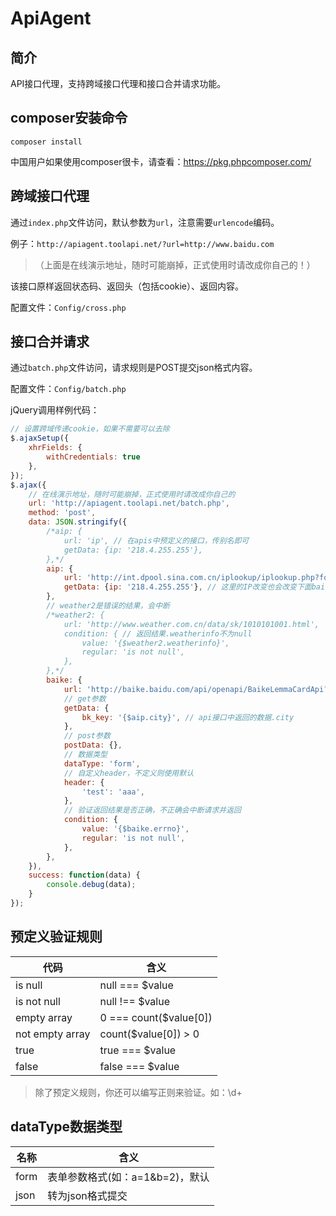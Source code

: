# ApiAgent

## 简介

API接口代理，支持跨域接口代理和接口合并请求功能。

## composer安装命令

~~~
composer install
~~~

中国用户如果使用composer很卡，请查看：https://pkg.phpcomposer.com/

## 跨域接口代理

通过`index.php`文件访问，默认参数为`url`，注意需要`urlencode`编码。

例子：`http://apiagent.toolapi.net/?url=http://www.baidu.com`

> （上面是在线演示地址，随时可能崩掉，正式使用时请改成你自己的！）

该接口原样返回状态码、返回头（包括cookie）、返回内容。

配置文件：`Config/cross.php`

## 接口合并请求

通过`batch.php`文件访问，请求规则是POST提交json格式内容。

配置文件：`Config/batch.php`

jQuery调用样例代码：

~~~js
// 设置跨域传递cookie，如果不需要可以去除
$.ajaxSetup({
	xhrFields: {
		withCredentials: true
	},
});
$.ajax({
	// 在线演示地址，随时可能崩掉，正式使用时请改成你自己的
	url: 'http://apiagent.toolapi.net/batch.php',
	method: 'post',
	data: JSON.stringify({
		/*aip: {
			url: 'ip', // 在apis中预定义的接口，传别名即可
			getData: {ip: '218.4.255.255'},
		},*/
		aip: {
			url: 'http://int.dpool.sina.com.cn/iplookup/iplookup.php?format=json',
			getData: {ip: '218.4.255.255'}, // 这里的IP改变也会改变下面baike的结果哦
		},
		// weather2是错误的结果，会中断
		/*weather2: {
			url: 'http://www.weather.com.cn/data/sk/1010101001.html',
			condition: { // 返回结果.weatherinfo不为null
				value: '{$weather2.weatherinfo}',
				regular: 'is not null',
			},
		},*/
		baike: {
			url: 'http://baike.baidu.com/api/openapi/BaikeLemmaCardApi?scope=103&format=json&appid=379020&bk_length=600',
			// get参数
			getData: {
				bk_key: '{$aip.city}', // api接口中返回的数据.city
			},
			// post参数
			postData: {},
			// 数据类型
			dataType: 'form',
			// 自定义header，不定义则使用默认
			header: {
				'test': 'aaa',
			},
			// 验证返回结果是否正确，不正确会中断请求并返回
			condition: {
				value: '{$baike.errno}',
				regular: 'is not null',
			},
		},
	}),
	success: function(data)	{
		console.debug(data);
	}
});
~~~

## 预定义验证规则

| 代码 | 含义 |
| --- | --- |
| is null | null === $value |
| is not null | null !== $value |
| empty array | 0 === count($value[0]) |
| not empty array | count($value[0]) > 0 |
| true | true === $value |
| false | false === $value |

> 除了预定义规则，你还可以编写正则来验证。如：\d+

## dataType数据类型

| 名称 | 含义 |
| --- | --- |
| form | 表单参数格式(如：a=1&b=2)，默认 |
| json | 转为json格式提交 |